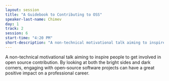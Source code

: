 ```yaml
---
layout: session
title: "A Guidebook to Contributing to OSS"
speaker-last-name: Chimev
day: 1
track: 2
session: 6
start-time: "4:20 PM"
short-description: "A non-technical motivational talk aiming to inspire people to get involved in open source contribution."
---
```


A non-technical motivational talk aiming to inspire people to get involved in open source contribution. By looking at both the bright sides and dark corners, engaging with open-source software projects can have a great positive impact on a professional career.
